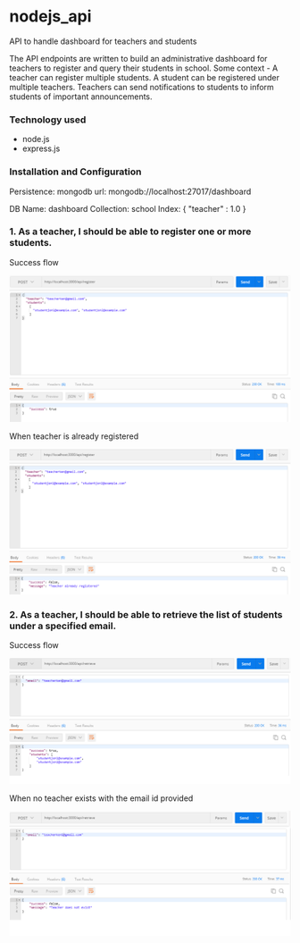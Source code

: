 # nodejs_api
API to handle dashboard for teachers and students

The API endpoints are written to build an administrative dashboard for teachers to register and query their students in school. Some context - A teacher can register multiple students. A student can be registered under multiple teachers. Teachers can send notifications to students to inform students of important announcements.

### Technology used

* node.js
* express.js

### Installation and Configuration

Persistence: mongodb
url: mongodb://localhost:27017/dashboard

DB Name: dashboard
Collection: school
Index: 
{
    "teacher" : 1.0
}

### 1. As a teacher, I should be able to register one or more students.

Success flow

![alt text](/misc/reg1.jpg "Title")

When teacher is already registered

![alt text](/misc/reg2.jpg "Title")

### 2. As a teacher, I should be able to retrieve the list of students under a specified email.

Success flow

![alt text](/misc/ret1.jpg "Title")

When no teacher exists with the email id provided

![alt text](/misc/ret2.jpg "Title")


